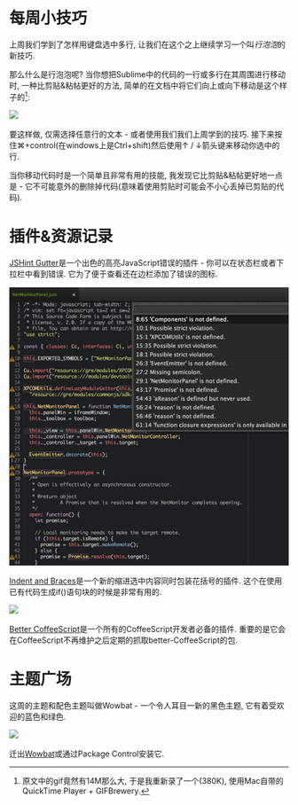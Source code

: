 # 每周小技巧

上周我们学到了怎样用键盘选中多行, 让我们在这个之上继续学习一个叫*行泡泡*的新技巧.

那么什么是行泡泡呢? 当你想把Sublime中的代码的一行或多行在其周围进行移动时, 一种比剪贴&粘帖更好的方法, 简单的在文档中将它们向上或向下移动是这个样子的[^注1]:

![][1]

要这样做, 仅需选择任意行的文本 - 或者使用我们我们上周学到的技巧. 接下来按住⌘+control(在windows上是Ctrl+shift)然后使用↑ / ↓箭头键来移动你选中的行.

当你移动代码时是一个简单且非常有用的技能, 我发现它比剪贴&粘帖更好地一点是 - 它不可能意外的删除掉代码(意味着使用剪贴时可能会不小心丢掉已剪贴的代码).

# 插件&资源记录

[JSHint Gutter][2]是一个出色的高亮JavaScript错误的插件 - 你可以在状态栏或者下拉栏中看到错误. 它为了便于查看还在边栏添加了错误的图标.

![1][3]

[Indent and Braces][5]是一个新的缩进选中内容同时包装花括号的插件. 这个在使用已有代码生成if()语句块的时候是非常有用的.

![][4]

[Better CoffeeScript][6]是一个所有的CoffeeScript开发者必备的插件. 重要的是它会在CoffeeScript不再维护之后定期的抓取better-CoffeeScript的包.

# 主题广场

这周的主题和配色主题叫做Wowbat - 一个令人耳目一新的黑色主题, 它有着受欢迎的蓝色和绿色.

![][8]

迁出[Wowbat][9]或通过Package Control安装它.


[^注1]: 原文中的gif竟然有14M那么大, 于是我重新录了一个(380K), 使用Mac自带的QuickTime Player + GIFBrewery. 

[1]: 05-01-15-001.gif
[2]: https://github.com/victorporof/Sublime-JSHint
[3]: 05-01-15-002.png
[4]: 05-01-15-003.gif
[5]: https://github.com/Epskampie/sublime_indent_and_braces
[6]: http://aponxi.github.io/sublime-better-coffeescript/
[7]: 05-01-15-004.png
[8]: 05-01-15-005.png
[9]: https://github.com/sheerun/sublime-wombat-theme


